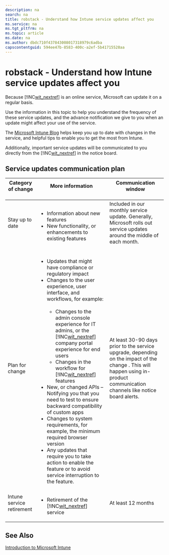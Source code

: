 ```yaml
---
description: na
search: na
title: robstack - Understand how Intune service updates affect you
ms.service: na
ms.tgt_pltfrm: na
ms.topic: article
ms.date: na
ms.author: dbdc710f437843008017318979c6adba
capscontentguid: 594ee47b-8583-400c-a2ef-5b41715528aa
---
```

# robstack - Understand how Intune service updates affect you
Because [!INC[wit_nextref](../Token/wit_nextref_md.md)] is an online service, Microsoft can update it on a regular basis.

Use the information in this topic to help you understand the frequency of these service updates, and the advance notification we give to you when an update might affect your use of the service.

The [Microsoft Intune Blog](http://blogs.technet.com/b/microsoftintune/) helps keep you up to date with changes in the service, and helpful tips to enable you to get the most from Intune.

Additionally, important service updates will be communicated to you directly from the [!INC[wit_nextref](../Token/wit_nextref_md.md)] in the notice board.

## Service updates communication plan

|Category of change <br /> <br />|More information <br /> <br />|Communication window <br /> <br />|
|----------------------|--------------------|------------------------|
|Stay up to date <br /> <br />|<ul><li>Information about new features </li><li>New functionality, or enhancements to existing features </li> </ul>|Included in our monthly service update. Generally, Microsoft rolls out service updates around the middle of each month. <br /> <br />|
|Plan for change <br /> <br />|<ul><li>Updates that might have compliance or regulatory impact </li><li>Changes to the user experience, user interface, and workflows, for example: <br /> <br /><ul><li>Changes to the admin console experience for IT admins, or the [!INC[wit_nextref](../Token/wit_nextref_md.md)] company portal experience for end users </li><li>Changes in the workflow for [!INC[wit_nextref](../Token/wit_nextref_md.md)] features </li> </ul> </li><li>New, or changed APIs – Notifying you that you need to test to ensure backward compatibility of custom apps </li><li>Changes to system requirements, for example, the minimum required browser version </li><li>Any updates that require you to take action to enable the feature or to avoid service interruption to the feature. </li> </ul>|At least 30-90 days prior to the service upgrade, depending on the impact of the change . This will happen using in-product communication channels like notice board alerts. <br /> <br />|
|Intune service retirement <br /> <br />|<ul><li>Retirement of the [!INC[wit_nextref](../Token/wit_nextref_md.md)] service </li> </ul>|At least 12 months <br /> <br />|

## See Also
[Introduction to Microsoft Intune](../Topic/Introduction_to_Microsoft_Intune.md)


